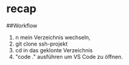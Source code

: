 # recap
##Workflow


1. n mein Verzeichnis wechseln,
2. git clone ssh-projekt
3. cd in das geklonte Verzeichnis
4. "code ." ausführen um VS Code zu öffnen. 

